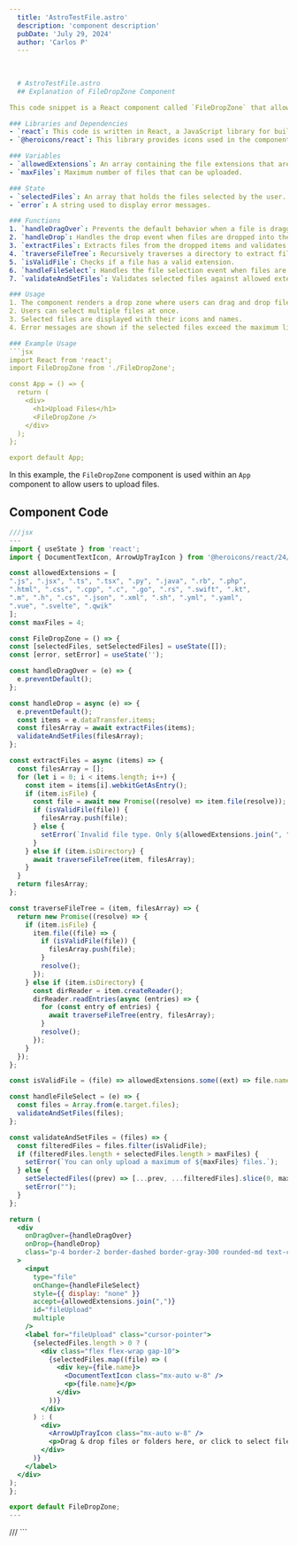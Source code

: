 ```yaml
---
  title: 'AstroTestFile.astro'
  description: 'component description'
  pubDate: 'July 29, 2024'
  author: 'Carlos P'
  ---
  
  
  
  # AstroTestFile.astro
  ## Explanation of FileDropZone Component

This code snippet is a React component called `FileDropZone` that allows users to drag and drop files or select files from their system. The component enforces restrictions on the types of files that can be uploaded and limits the number of files that can be selected.

### Libraries and Dependencies
- `react`: This code is written in React, a JavaScript library for building user interfaces.
- `@heroicons/react`: This library provides icons used in the component.

### Variables
- `allowedExtensions`: An array containing the file extensions that are allowed to be uploaded.
- `maxFiles`: Maximum number of files that can be uploaded.

### State
- `selectedFiles`: An array that holds the files selected by the user.
- `error`: A string used to display error messages.

### Functions
1. `handleDragOver`: Prevents the default behavior when a file is dragged over the drop zone.
2. `handleDrop`: Handles the drop event when files are dropped into the drop zone.
3. `extractFiles`: Extracts files from the dropped items and validates them against allowed extensions.
4. `traverseFileTree`: Recursively traverses a directory to extract files.
5. `isValidFile`: Checks if a file has a valid extension.
6. `handleFileSelect`: Handles the file selection event when files are selected using the file input.
7. `validateAndSetFiles`: Validates selected files against allowed extensions and maximum file limit.

### Usage
1. The component renders a drop zone where users can drag and drop files or click to select files.
2. Users can select multiple files at once.
3. Selected files are displayed with their icons and names.
4. Error messages are shown if the selected files exceed the maximum limit or have invalid extensions.

### Example Usage
```jsx
import React from 'react';
import FileDropZone from './FileDropZone';

const App = () => {
  return (
    <div>
      <h1>Upload Files</h1>
      <FileDropZone />
    </div>
  );
};

export default App;
```

In this example, the `FileDropZone` component is used within an `App` component to allow users to upload files.
  
  ## Component Code
  ```jsx
  ///jsx
  ---
import { useState } from 'react';
import { DocumentTextIcon, ArrowUpTrayIcon } from '@heroicons/react/24/outline';

const allowedExtensions = [
  ".js", ".jsx", ".ts", ".tsx", ".py", ".java", ".rb", ".php",
  ".html", ".css", ".cpp", ".c", ".go", ".rs", ".swift", ".kt",
  ".m", ".h", ".cs", ".json", ".xml", ".sh", ".yml", ".yaml",
  ".vue", ".svelte", ".qwik"
];
const maxFiles = 4;

const FileDropZone = () => {
  const [selectedFiles, setSelectedFiles] = useState([]);
  const [error, setError] = useState('');

  const handleDragOver = (e) => {
    e.preventDefault();
  };

  const handleDrop = async (e) => {
    e.preventDefault();
    const items = e.dataTransfer.items;
    const filesArray = await extractFiles(items);
    validateAndSetFiles(filesArray);
  };

  const extractFiles = async (items) => {
    const filesArray = [];
    for (let i = 0; i < items.length; i++) {
      const item = items[i].webkitGetAsEntry();
      if (item.isFile) {
        const file = await new Promise((resolve) => item.file(resolve));
        if (isValidFile(file)) {
          filesArray.push(file);
        } else {
          setError(`Invalid file type. Only ${allowedExtensions.join(", ")} files are allowed.`);
        }
      } else if (item.isDirectory) {
        await traverseFileTree(item, filesArray);
      }
    }
    return filesArray;
  };

  const traverseFileTree = (item, filesArray) => {
    return new Promise((resolve) => {
      if (item.isFile) {
        item.file((file) => {
          if (isValidFile(file)) {
            filesArray.push(file);
          }
          resolve();
        });
      } else if (item.isDirectory) {
        const dirReader = item.createReader();
        dirReader.readEntries(async (entries) => {
          for (const entry of entries) {
            await traverseFileTree(entry, filesArray);
          }
          resolve();
        });
      }
    });
  };

  const isValidFile = (file) => allowedExtensions.some((ext) => file.name.endsWith(ext));

  const handleFileSelect = (e) => {
    const files = Array.from(e.target.files);
    validateAndSetFiles(files);
  };

  const validateAndSetFiles = (files) => {
    const filteredFiles = files.filter(isValidFile);
    if (filteredFiles.length + selectedFiles.length > maxFiles) {
      setError(`You can only upload a maximum of ${maxFiles} files.`);
    } else {
      setSelectedFiles((prev) => [...prev, ...filteredFiles].slice(0, maxFiles));
      setError("");
    }
  };

  return (
    <div
      onDragOver={handleDragOver}
      onDrop={handleDrop}
      class="p-4 border-2 border-dashed border-gray-300 rounded-md text-center cursor-pointer mb-4 h-96 w-96 flex overflow-y-scroll items-center justify-center"
    >
      <input
        type="file"
        onChange={handleFileSelect}
        style={{ display: "none" }}
        accept={allowedExtensions.join(",")}
        id="fileUpload"
        multiple
      />
      <label for="fileUpload" class="cursor-pointer">
        {selectedFiles.length > 0 ? (
          <div class="flex flex-wrap gap-10">
            {selectedFiles.map((file) => (
              <div key={file.name}>
                <DocumentTextIcon class="mx-auto w-8" />
                <p>{file.name}</p>
              </div>
            ))}
          </div>
        ) : (
          <div>
            <ArrowUpTrayIcon class="mx-auto w-8" />
            <p>Drag & drop files or folders here, or click to select files</p>
          </div>
        )}
      </label>
    </div>
  );
};

export default FileDropZone;
---
```


<FileDropZone />
  ///
  ```
  
